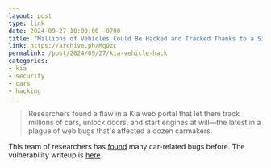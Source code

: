 ```yaml
---
layout: post
type: link
date: 2024-09-27 18:00:00 -0700
title: "Millions of Vehicles Could Be Hacked and Tracked Thanks to a Simple Website Bug"
link: https://archive.ph/MqQzc
permalink: /post/2024/09/27/kia-vehicle-hack
categories: 
- kia
- security
- cars
- hacking
---
```

<blockquote> Researchers found a flaw in a Kia web portal that let them track millions of cars, unlock doors, and start engines at will—the latest in a plague of web bugs that's affected a dozen carmakers.</blockquote>
<p>This team of researchers has <a href="https://hpshelton.com/post/2023/08/29/web-hackers-vs-the-auto-industry">found</a> many car-related bugs before. The vulnerability writeup is <a href="https://samcurry.net/hacking-kia">here</a>.</p>